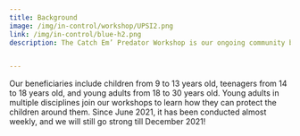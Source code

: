 ```yaml
---
title: Background
image: /img/in-control/workshop/UPSI2.png
link: /img/in-control/blue-h2.png
description: The Catch Em’ Predator Workshop is our ongoing community building initiative that discusses online safety and equips participants in dealing with potential and existing online threats.


---
```


 Our beneficiaries include children from 9 to 13 years old, teenagers from 14 to 18 years old, and young adults from 18 to 30 years old. Young adults in multiple disciplines join our workshops to learn how they can protect the children around them. Since June 2021, it has been conducted almost weekly, and we will still go strong till December 2021!

